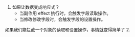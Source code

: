 1. 如果让数据变成响应式？
    - 当副作用 effect 执行时，会触发字段读取操作。
    - 当修改修改字段时，会触发字段的设置操作。

如果我们能拦截一个对象的读取和设置操作，事情就变得简单了
2. 